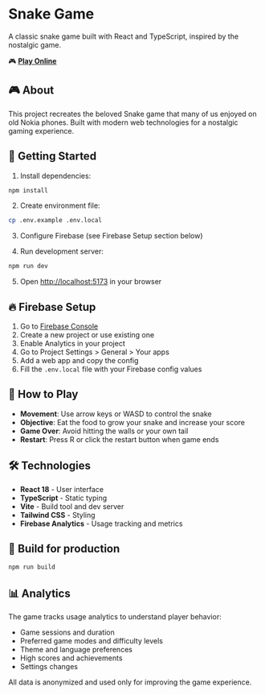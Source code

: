 # Snake Game

A classic snake game built with React and TypeScript, inspired by the nostalgic game.

🎮 **[Play Online](https://raphaelsr.github.io/snake-game/)**

## 🎮 About

This project recreates the beloved Snake game that many of us enjoyed on old Nokia phones. Built with modern web technologies for a nostalgic gaming experience.

## 🚀 Getting Started

1. Install dependencies:
```bash
npm install
```

2. Create environment file:
```bash
cp .env.example .env.local
```

3. Configure Firebase (see Firebase Setup section below)

4. Run development server:
```bash
npm run dev
```

5. Open [http://localhost:5173](http://localhost:5173) in your browser

## 🔥 Firebase Setup

1. Go to [Firebase Console](https://console.firebase.google.com/)
2. Create a new project or use existing one
3. Enable Analytics in your project
4. Go to Project Settings > General > Your apps
5. Add a web app and copy the config
6. Fill the `.env.local` file with your Firebase config values

## 🎯 How to Play

- **Movement**: Use arrow keys or WASD to control the snake
- **Objective**: Eat the food to grow your snake and increase your score
- **Game Over**: Avoid hitting the walls or your own tail
- **Restart**: Press R or click the restart button when game ends

## 🛠️ Technologies

- **React 18** - User interface
- **TypeScript** - Static typing
- **Vite** - Build tool and dev server
- **Tailwind CSS** - Styling
- **Firebase Analytics** - Usage tracking and metrics

## 🔨 Build for production

```bash
npm run build
```

## 📊 Analytics

The game tracks usage analytics to understand player behavior:
- Game sessions and duration
- Preferred game modes and difficulty levels
- Theme and language preferences
- High scores and achievements
- Settings changes

All data is anonymized and used only for improving the game experience.
